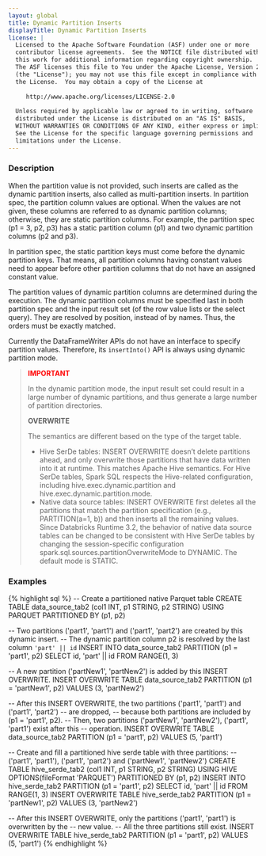 ```yaml
---
layout: global
title: Dynamic Partition Inserts
displayTitle: Dynamic Partition Inserts
license: |
  Licensed to the Apache Software Foundation (ASF) under one or more
  contributor license agreements.  See the NOTICE file distributed with
  this work for additional information regarding copyright ownership.
  The ASF licenses this file to You under the Apache License, Version 2.0
  (the "License"); you may not use this file except in compliance with
  the License.  You may obtain a copy of the License at
 
     http://www.apache.org/licenses/LICENSE-2.0
 
  Unless required by applicable law or agreed to in writing, software
  distributed under the License is distributed on an "AS IS" BASIS,
  WITHOUT WARRANTIES OR CONDITIONS OF ANY KIND, either express or implied.
  See the License for the specific language governing permissions and
  limitations under the License.
---
```


### Description

When the partition value is not provided, such inserts are called as the dynamic partition inserts, also called as multi-partition inserts. In partition spec, the partition column values are optional. When the values are not given, these columns are referred to as dynamic partition columns; otherwise, they are static partition columns. For example, the partition spec (p1 = 3, p2, p3) has a static partition column (p1) and two dynamic partition columns (p2 and p3).

In partition spec, the static partition keys must come before the dynamic partition keys. That means, all partition columns having constant values need to appear before other partition columns that do not have an assigned constant value.

The partition values of dynamic partition columns are determined during the execution. The dynamic partition columns must be specified last in both partition spec and the input result set (of the row value lists or the select query). They are resolved by position, instead of by names. Thus, the orders must be exactly matched.

Currently the DataFrameWriter APIs do not have an interface to specify partition values. Therefore, its `insertInto()` API is always using dynamic partition mode.

> **<span style="color:red">IMPORTANT</span>**
>
> In the dynamic partition mode, the input result set could result in a large number of dynamic partitions, and thus generate a large number of partition directories.
>
> **OVERWRITE**
>
> The semantics are different based on the type of the target table.
>
>  * Hive SerDe tables: INSERT OVERWRITE doesn’t delete partitions ahead, and only overwrite those partitions that have data written into it at runtime. This matches Apache Hive semantics. For Hive SerDe tables, Spark SQL respects the Hive-related configuration, including hive.exec.dynamic.partition and hive.exec.dynamic.partition.mode.
>  * Native data source tables: INSERT OVERWRITE first deletes all the partitions that match the partition specification (e.g., PARTITION(a=1, b)) and then inserts all the remaining values. Since Databricks Runtime 3.2, the behavior of native data source tables can be changed to be consistent with Hive SerDe tables by changing the session-specific configuration spark.sql.sources.partitionOverwriteMode to DYNAMIC. The default mode is STATIC.


### Examples
{% highlight sql %}
-- Create a partitioned native Parquet table
CREATE TABLE data_source_tab2 (col1 INT, p1 STRING, p2 STRING)
  USING PARQUET PARTITIONED BY (p1, p2)

-- Two partitions ('part1', 'part1') and ('part1', 'part2') are created by this dynamic insert.
-- The dynamic partition column p2 is resolved by the last column `'part' || id`
INSERT INTO data_source_tab2 PARTITION (p1 = 'part1', p2)
  SELECT id, 'part' || id FROM RANGE(1, 3)

-- A new partition ('partNew1', 'partNew2') is added by this INSERT OVERWRITE.
INSERT OVERWRITE TABLE data_source_tab2 PARTITION (p1 = 'partNew1', p2)
  VALUES (3, 'partNew2')

-- After this INSERT OVERWRITE, the two partitions ('part1', 'part1') and ('part1', 'part2')
-- are dropped,
-- because both partitions are included by (p1 = 'part1', p2).
-- Then, two partitions ('partNew1', 'partNew2'), ('part1', 'part1') exist after this
-- operation.
INSERT OVERWRITE TABLE data_source_tab2 PARTITION (p1 = 'part1', p2)
  VALUES (5, 'part1')

-- Create and fill a partitioned hive serde table with three partitions:
-- ('part1', 'part1'), ('part1', 'part2') and ('partNew1', 'partNew2')
CREATE TABLE hive_serde_tab2 (col1 INT, p1 STRING, p2 STRING)
  USING HIVE OPTIONS(fileFormat 'PARQUET') PARTITIONED BY (p1, p2)
INSERT INTO hive_serde_tab2 PARTITION (p1 = 'part1', p2)
  SELECT id, 'part' || id FROM RANGE(1, 3)
INSERT OVERWRITE TABLE hive_serde_tab2 PARTITION (p1 = 'partNew1', p2)
  VALUES (3, 'partNew2')

-- After this INSERT OVERWRITE, only the partitions ('part1', 'part1') is overwritten by the
-- new value.
-- All the three partitions still exist.
INSERT OVERWRITE TABLE hive_serde_tab2 PARTITION (p1 = 'part1', p2)
  VALUES (5, 'part1')
{% endhighlight %}